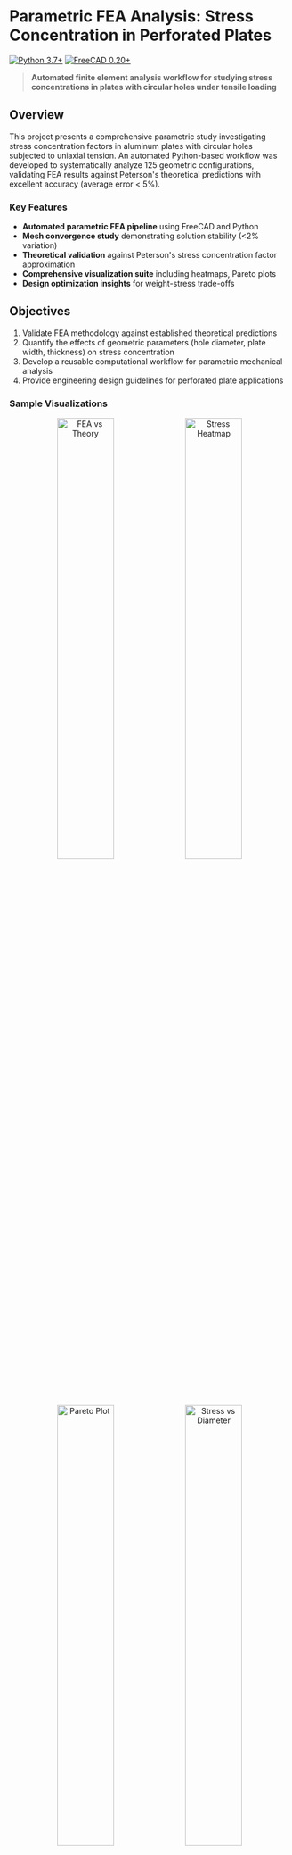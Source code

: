# Parametric FEA Analysis: Stress Concentration in Perforated Plates

[![Python 3.7+](https://img.shields.io/badge/python-3.7+-blue.svg)](https://www.python.org/downloads/)
[![FreeCAD 0.20+](https://img.shields.io/badge/FreeCAD-0.20+-orange.svg)](https://www.freecadweb.org/)

> **Automated finite element analysis workflow for studying stress concentrations in plates with circular holes under tensile loading**

## Overview

This project presents a comprehensive parametric study investigating stress concentration factors in aluminum plates with circular holes subjected to uniaxial tension. An automated Python-based workflow was developed to systematically analyze 125 geometric configurations, validating FEA results against Peterson's theoretical predictions with excellent accuracy (average error < 5%).

### Key Features

- **Automated parametric FEA pipeline** using FreeCAD and Python
- **Mesh convergence study** demonstrating solution stability (<2% variation)
- **Theoretical validation** against Peterson's stress concentration factor approximation
- **Comprehensive visualization suite** including heatmaps, Pareto plots
- **Design optimization insights** for weight-stress trade-offs

## Objectives

1. Validate FEA methodology against established theoretical predictions
2. Quantify the effects of geometric parameters (hole diameter, plate width, thickness) on stress concentration
3. Develop a reusable computational workflow for parametric mechanical analysis
4. Provide engineering design guidelines for perforated plate applications

### Sample Visualizations

<p align="center">
  <img src="plots/kt_fea_vs_theory.png" width="45%" alt="FEA vs Theory">
  <img src="plots/heatmap_stress.png" width="45%" alt="Stress Heatmap">
</p>

<p align="center">
  <img src="plots/pareto_stress_vs_weight.png" width="45%" alt="Pareto Plot">
  <img src="plots/stress_vs_holediameter.png" width="45%" alt="Stress vs Diameter">
</p>

##  Methodology

### Problem Setup

**Geometry:**
- Rectangular aluminum plate (L × W × t)
- Center circular hole (diameter d)
- Fixed constraint on one end
- Tensile load P = 50 kN on opposite end

**Material:** Aluminum 6061-T6
- Young's Modulus: 69,000 MPa
- Poisson's Ratio: 0.33
- Yield Strength: 276 MPa

**Parameter Ranges:**
- Hole diameter (d): 10 - 50 mm (5 levels)
- Plate width (W): 60 - 200 mm (5 levels)
- Thickness (t): 5 - 15 mm (5 levels)

### Theoretical Background

**Nominal stress in net section:**
```
σ_nom = P / ((W - d) × t)
```

**Peterson's approximation for K<sub>t</sub>:**
```
K_t = 3 - 3.13(d/W) + 3.66(d/W)² - 1.53(d/W)³
```

**Maximum stress:**
```
σ_max = K_t × σ_nom
```

### Mesh Convergence Study

Four mesh refinement cases analyzed, demonstrating convergence:

| Case | Element Size | Max σ<sub>vM</sub> (MPa) | Variation |
|------|-------------|------------------------|-----------|
| 1 | 5.00 mm (Moderate) | 213 | -0.9% |
| 2 | 2.00 mm (Fine) | 217 | +0.9% |
| 3 | 5.00 mm (Fine on hole) | 213 | -0.9% |
| 4 | 3.00 mm (Fine) | 216 | +0.5% |

Average FEA result: 214.75 MPa \
Theoretical prediction: 215 MPa \
**Selected mesh:** 3.00 mm for optimal balance of accuracy and computational cost

## Repository Structure

```
parametric-fea/
├── README.md                            
├── requirements.txt                    
├── src/
│   ├── generate_results.py             
│   └── analyze_params.py               
│
├── models/
│   ├── plate_n.FCStd                   
│  
├── data/
│   └── results_plate_hole_c.csv        
│
└── plots/
    ├── kt_fea_vs_theory.png
    ├── stress_vs_holediameter.png
    ├── stress_vs_thickness.png
    ├── heatmap_stress.png
    ├── pareto_stress_vs_weight.png
```

### Requirements

- **FreeCAD 0.20+**: [Download here](https://www.freecadweb.org/downloads.php)
- **Python 3.7+**: [Download here](https://www.python.org/downloads/)
- **FreecadParametricFEA wrapper**: [GitHub repo](https://github.com/da-crivelli/freecad-parametric-fea)

### Installation

1. **Clone the repository:**
```bash
git clone https://github.com/DennisxB/parametric-fea.git
cd parametric-fea-study
```

2. **Install Python dependencies:**
```bash
pip install -r requirements.txt
```

3. **Configure FreeCAD path:**

Edit `src/generate_results.py` and update:
```python
FREECAD_PATH = "C:/FreeCAD-0.20/bin"  # Adjust to your installation
```

### Usage

#### 1. Run Parametric FEA Analysis

```bash
python src/generate_results.py
```
#### 2. Analyze Results and Generate Plots

```bash
python src/analyze_params.py
```

### Model Validation

- **FEA vs Theory correlation:** R² > 0.95
- **Average K<sub>t</sub> error:** 3.94%

### Parametric Sensitivity

Stress increases sharply with hole diameter — doubling d can raise σ<sub>max</sub> by 3–5 times, with a critical point near d/W ≈ 0.5. Increasing plate width W reduces stress, and it’s more effective than increasing thickness, though gains taper off beyond W > 150 mm. Thickness t shows a simple, linear effect and doubling t roughly halves the peak stress, making it the most predictable parameter.

### Validation Against Theory from Sample Results

| d/W Ratio | Kt (Theory) | Kt (FEA) | Error (%) |
|-----------|-------------|----------|-----------|
| 0.10 | 2.60 | 2.63 | 1.2 |
| 0.25 | 2.44 | 2.47 | 1.2 |
| 0.50 | 2.15 | 2.13 | -0.9 |
| 0.75 | 2.03 | 2.05 | 1.0 |

## Contributions
Contributions are welcome! Areas for improvement:

- Add support for non-circular holes (elliptical, rectangular)
- Implement multi-hole configurations
- Add fatigue life prediction
- Develop optimization algorithms (genetic algorithm, gradient-based)
- Create interactive Plotly dashboards
- Add experimental validation data
- Extend to composite materials


## References

1. R. E. Peterson, *Stress Concentration Factors*. New York: Wiley, 1974.

2. W. D. Pilkey and D. F. Pilkey, *Peterson's Stress Concentration Factors*, 
   3rd ed. Hoboken, NJ: Wiley, 2008.

3. O. C. Zienkiewicz, R. L. Taylor, and J. Z. Zhu, *The Finite Element Method: 
   Its Basis and Fundamentals*, 6th ed. Oxford: Butterworth-Heinemann, 2005.

4. W. C. Young and R. G. Budynas, *Roark's Formulas for Stress and Strain*, 
   7th ed. New York: McGraw-Hill, 2002.

5. R. G. Budynas and J. K. Nisbett, *Shigley's Mechanical Engineering Design*, 
   9th ed. New York: McGraw-Hill, 2011.

6. FreeCAD Community, "FreeCAD: Your own 3D parametric modeler," 2021. 
   [Online]. Available: https://www.freecadweb.org/
